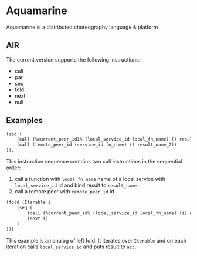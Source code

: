 # Aquamarine

Aquamarine is a distributed choreography language &amp; platform

## AIR

The current version supports the following instructions:
- call
- par
- seq
- fold
- next
- null

## Examples

```lisp
(seq (
    (call (%current_peer_id1% (local_service_id local_fn_name) () result_name_1))
    (call (remote_peer_id (service_id fn_name) () result_name_2))
)),
```

This instruction sequence contains two call instructions in the sequential order:
1. call a function with `local_fn_name` name of a local service with `local_service_id` id and bind result to `result_name`
2. call a remote peer with `remote_peer_id` id

```lisp
(fold (Iterable i
    (seq (
        (call (%current_peer_id% (local_service_id local_fn_name) (i) acc[]))
        (next i)
    )
)))
```

This example is an analog of left fold. It iterates over `Iterable` and on each iteration calls `local_service_id` and puts result to `acc`.
